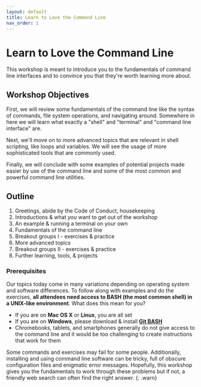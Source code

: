 ```yaml
---
layout: default
title: Learn to Love the Command Line
nav_order: 1
---
```


# Learn to Love the Command Line

This workshop is meant to introduce you to the fundamentals of command line interfaces and to convince you that they're worth learning more about.

## Workshop Objectives

First, we will review some fundamentals of the command line like the syntax of commands, file system operations, and navigating around. Somewhere in here we will learn what exactly a "shell" and "terminal" and "command line interface" are.

Next, we'll move on to more advanced topics that are relevant in shell scripting, like loops and variables. We will see the usage of more sophisticated tools that are commonly used.

Finally, we will conclude with some examples of potential projects made easier by use of the command line and some of the most common and powerful command line utilities.

## Outline

1. Greetings, abide by the Code of Conduct, housekeeping
1. Introductions & what _you_ want to get out of the workshop
1. An example & running a terminal on your own
1. Fundamentals of the command line
1. Breakout groups I - exercises & practice
1. More advanced topics
1. Breakout groups II - exercises & practice
1. Further learning, tools, & projects

### Prerequisites

Our topics today come in many variations depending on operating system and software differences. To follow along with examples and do the exercises, **all attendees need access to BASH (the most common shell) in a UNIX-like environment**. What does this mean for you?

- If you are on **Mac OS X** or **Linux**, you are all set
- If you are on **Windows**, please download & install [**Git BASH**](https://gitforwindows.org/)
- Chromebooks, tablets, and smartphones generally do not give access to the command line and it would be too challenging to create instructions that work for them

Some commands and exercises may fail for some people. Additionally, installing and using command line software can be tricky, full of obscure configuration files and enigmatic error messages. Hopefully, this workshop gives you the fundamentals to work through these problems but if not, a friendly web search can often find the right answer.
{: .warn}
